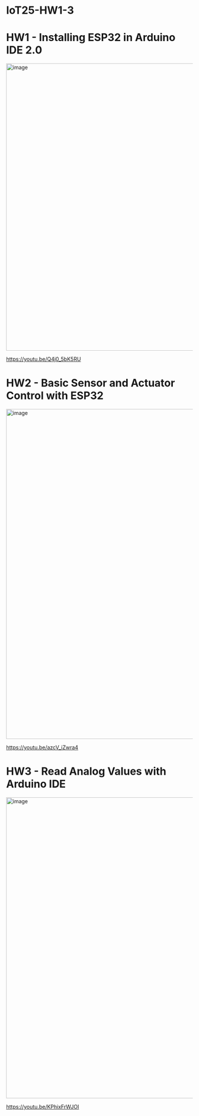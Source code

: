 # IoT25-HW1-3

# HW1 - Installing ESP32 in Arduino IDE 2.0
<img width="773" alt="image" src="https://github.com/user-attachments/assets/f96ebb11-39e4-4771-b0ee-6770eabbee93" />

https://youtu.be/Q4j0_5bK5RU


# HW2 - Basic Sensor and Actuator Control with ESP32
<img width="888" alt="image" src="https://github.com/user-attachments/assets/e9ab7bca-39f9-481c-8a45-8137ba005b00" />

https://youtu.be/azcV_iZwra4


# HW3 - Read Analog Values with Arduino IDE
<img width="810" alt="image" src="https://github.com/user-attachments/assets/ec51d31d-ad91-4994-bbc0-0ac08ef2d328" />

https://youtu.be/KPhixFrWJOI
